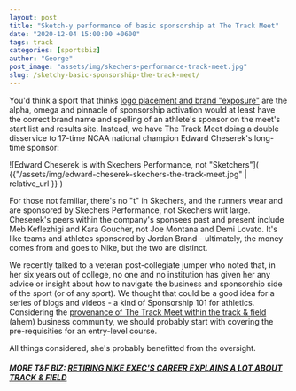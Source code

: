 ```yaml
---
layout: post
title: "Sketch-y performance of basic sponsorship at The Track Meet"
date: "2020-12-04 15:00:00 +0600"
tags: track
categories: [sportsbiz]
author: "George"
post_image: "assets/img/skechers-performance-track-meet.jpg"
slug: /sketchy-basic-sponsorship-the-track-meet/
---
```


You'd think a sport that thinks [logo placement and brand "exposure"](https://nalathletics.com/blog/2020/09/21/retiring-nike-exec-career-explains-track-and-field) are the alpha, omega and pinnacle of sponsorship activation would at least have the correct brand name and spelling of an athlete's sponsor on the meet's start list and results site. Instead, we have The Track Meet doing a double disservice to 17-time NCAA national champion Edward Cheserek's long-time sponsor:

![Edward Cheserek is with Skechers Performance, not "Sketchers"]( {{"/assets/img/edward-cheserek-skechers-the-track-meet.jpg" | relative_url }} )

For those not familiar, there's no "t" in Skechers, and the runners wear and are sponsored by Skechers Performance, not Skechers writ large. Cheserek's peers within the company's sponsees past and present include Meb Keflezhigi and Kara Goucher, not Joe Montana and Demi Lovato. It's like teams and athletes sponsored by Jordan Brand - ultimately, the money comes from and goes to Nike, but the two are distinct.

We recently talked to a veteran post-collegiate jumper who noted that, in her six years out of college, no one and no institution has given her any advice or insight about how to navigate the business and sponsorship side of the sport (or of any sport). We thought that could be a good idea for a series of blogs and videos - a kind of Sponsorship 101 for athletics. Considering the [provenance of The Track Meet within the track & field](https://www.letsrun.com/news/2020/12/track-meet-preview-houlihan-centro-cheserek-dozens-more-studs-chase-olympic-standards/) (ahem) business community, we should probably start with covering the pre-requisities for an entry-level course.

All things considered, she's probably benefitted from the oversight.

##### MORE T&F BIZ: [RETIRING NIKE EXEC'S CAREER EXPLAINS A LOT ABOUT TRACK & FIELD](https://nalathletics.com/blog/2020/09/21/retiring-nike-exec-career-explains-track-and-field)
